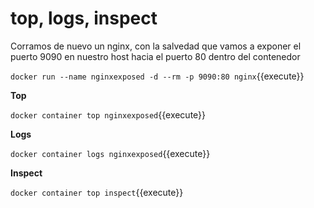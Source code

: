 # top, logs, inspect

Corramos de nuevo un nginx, con la salvedad que vamos a exponer el puerto 9090 en nuestro host hacia el puerto 80 dentro del contenedor

`docker run --name nginxexposed -d --rm -p 9090:80 nginx`{{execute}}



**Top**

`docker container top nginxexposed`{{execute}}


**Logs**

`docker container logs nginxexposed`{{execute}}



**Inspect**

`docker container top inspect`{{execute}}